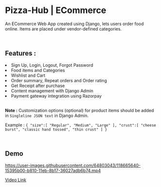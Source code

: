 # Pizza-Hub | ECommerce

An ECommerce Web App created using Django, lets users order food online. Items are placed under vendor-defined categories.

</br>

## Features :

<li>Sign Up, Login, Logout, Forgot Password</li>
<li>Food items and Categories </li>
<li>Wishlist and Cart</li>
<li>Order summary, Repeat orders and Order rating</li>
<li>Get Receipt after purchase</li>
<li>Content management with Django Admin</li>
<li>Payment gateway integration using Razorpay</li>

<br>

**Note :** Customization options (optional) for product items should be added in `Singleline JSON text` in Django Admin.

Example : `{ "size":[ "Regular", "Medium", "Large" ], "crust":[ "cheese burst", "classic hand tossed", "thin crust" ] }`

&nbsp;

## Demo

https://user-images.githubusercontent.com/64803043/118665640-15395b00-b810-11eb-8b17-36027adb6b74.mp4

<a href="./demo/demo1.mkv">Video Link</a>
